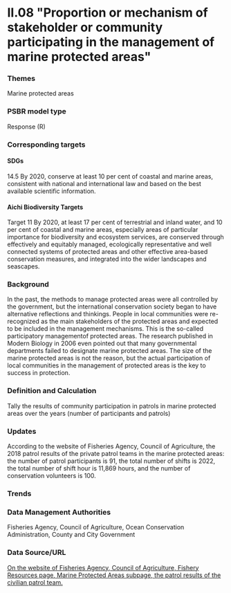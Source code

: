 # II.08 "Proportion or mechanism of stakeholder or community participating in the management of marine protected areas"

<script type="text/javascript" src="http://cdn.mathjax.org/mathjax/latest/MathJax.js?config=TeX-AMS-MML_HTMLorMML"></script>

### Themes
Marine protected areas
### PSBR model type
Response (R)
### Corresponding targets
#### SDGs
14.5 By 2020, conserve at least 10 per cent of coastal and marine areas, consistent with national and international law and based on the best available scientific information.
#### Aichi Biodiversity Targets
Target 11 By 2020, at least 17 per cent of terrestrial and inland water, and 10 per cent of coastal and marine areas, especially areas of particular importance for biodiversity and ecosystem services, are conserved through effectively and equitably managed, ecologically representative and well connected systems of protected areas and other effective area-based conservation measures, and integrated into the wider landscapes and seascapes.
### Background
In the past, the methods to manage protected areas were all controlled by the government, but the international conservation society began to have alternative reflections and thinkings. People in local communities were re-recognized as the main stakeholders of the protected areas and expected to be included in the management mechanisms. This is the so-called participatory managementof protected areas. The research published in Modern Biology in 2006 even pointed out that many governmental departments failed to designate marine protected areas. The size of the marine protected areas is not the reason, but the actual participation of local communities in the management of protected areas is the key to success in protection.
### Definition and Calculation
Tally the results of community participation in patrols in marine protected areas over the years (number of participants and patrols)
### Updates
According to the website of Fisheries Agency, Council of Agriculture, the 2018 patrol results of the private patrol teams in the marine protected areas: the number of patrol participants is 91, the total number of shifts is 2022, the total number of shift hour is 11,869 hours, and the number of conservation volunteers is 100.
### Trends
### Data Management Authorities
Fisheries Agency, Council of Agriculture, Ocean Conservation Administration, County and City Government
### Data Source/URL
[On the website of Fisheries Agency, Council of Agriculture, Fishery Resources page, Marine Protected Areas subpage, the patrol results of the civilian patrol team.](https://www.fa.gov.tw/cht/TaiwanOceansProtectionAreas/content.aspx?id=1&chk=2001739d-d4cd-4ded-bf92-d570912baf08)